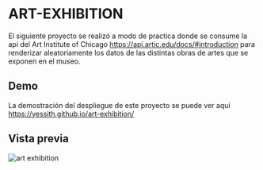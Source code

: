 # ART-EXHIBITION

El siguiente proyecto se realizó a modo de practica donde se consume la api del Art Institute of Chicago https://api.artic.edu/docs/#introduction para renderizar aleatoriamente los datos de las distintas obras de artes que se exponen en el museo. 

## Demo
La demostración del despliegue de este proyecto se puede ver aquí
https://yessith.github.io/art-exhibition/

## Vista previa
![art exhibition](https://user-images.githubusercontent.com/25351982/127580146-09d37c5b-38d7-4d91-93eb-f65c03493b09.jpg)




